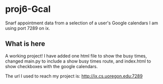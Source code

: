# proj6-Gcal
Snarf appointment data from a selection of a user's Google calendars
I am using port 7289 on ix.

## What is here

A working project!
I have added one html file to show the busy times, changed main.py to include a show busy times route, and index.html to show checkboxes with the google calendars.

The url I used to reach my project is: http://ix.cs.uoregon.edu:7289


